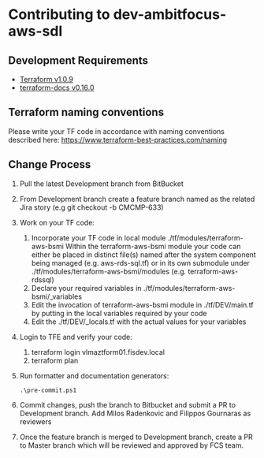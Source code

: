 # Contributing to dev-ambitfocus-aws-sdl

## Development Requirements

* [Terraform v1.0.9](https://releases.hashicorp.com/terraform/1.0.9/)
* [terraform-docs v0.16.0](https://github.com/terraform-docs/terraform-docs/)
  
## Terraform naming conventions
Please write your TF code in accordance with naming conventions described here:
https://www.terraform-best-practices.com/naming

## Change Process

1. Pull the latest Development branch from BitBucket
   
2. From Development branch create a feature branch named as the related Jira story (e.g git checkout -b CMCMP-633)
   
3. Work on your TF code:
   1. Incorporate your TF code in local module ./tf/modules/terraform-aws-bsmi
   Within the terraform-aws-bsmi module your code can either be placed in distinct file(s) named after the system component being managed (e.g. aws-rds-sql.tf) or in its own submodule under ./tf/modules/terraform-aws-bsmi/modules (e.g. terraform-aws-rdssql)
   2. Declare your required variables in ./tf/modules/terraform-aws-bsmi/_variables 
   3. Edit the invocation of terraform-aws-bsmi module in ./tf/DEV/main.tf by putting in the local variables required by your code
   4. Edit the ./tf/DEV/_locals.tf with the actual values for your variables
   
4. Login to TFE and verify your code:
   1. terraform login vlmaztform01.fisdev.local
   2. terraform plan
   
5. Run formatter and documentation generators:

    ```
    .\pre-commit.ps1
    ```

6. Commit changes, push the branch to Bitbucket and submit a PR to Development branch. Add Milos Radenkovic and Filippos Gournaras as reviewers

7. Once the feature branch is merged to Development branch, create a PR to Master branch which will be reviewed and approved by FCS team.